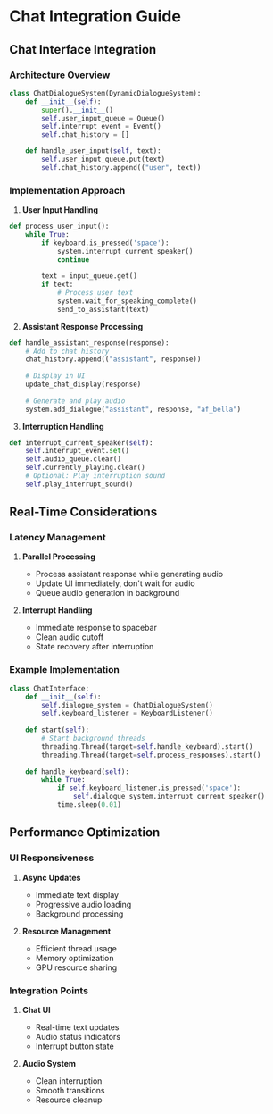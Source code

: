 # Chat Integration Guide

## Chat Interface Integration

### Architecture Overview
```python
class ChatDialogueSystem(DynamicDialogueSystem):
    def __init__(self):
        super().__init__()
        self.user_input_queue = Queue()
        self.interrupt_event = Event()
        self.chat_history = []

    def handle_user_input(self, text):
        self.user_input_queue.put(text)
        self.chat_history.append(("user", text))
```

### Implementation Approach

1. **User Input Handling**
```python
def process_user_input():
    while True:
        if keyboard.is_pressed('space'):
            system.interrupt_current_speaker()
            continue
            
        text = input_queue.get()
        if text:
            # Process user text
            system.wait_for_speaking_complete()
            send_to_assistant(text)
```

2. **Assistant Response Processing**
```python
def handle_assistant_response(response):
    # Add to chat history
    chat_history.append(("assistant", response))
    
    # Display in UI
    update_chat_display(response)
    
    # Generate and play audio
    system.add_dialogue("assistant", response, "af_bella")
```

3. **Interruption Handling**
```python
def interrupt_current_speaker(self):
    self.interrupt_event.set()
    self.audio_queue.clear()
    self.currently_playing.clear()
    # Optional: Play interruption sound
    self.play_interrupt_sound()
```

## Real-Time Considerations

### Latency Management
1. **Parallel Processing**
   - Process assistant response while generating audio
   - Update UI immediately, don't wait for audio
   - Queue audio generation in background

2. **Interrupt Handling**
   - Immediate response to spacebar
   - Clean audio cutoff
   - State recovery after interruption

### Example Implementation

```python
class ChatInterface:
    def __init__(self):
        self.dialogue_system = ChatDialogueSystem()
        self.keyboard_listener = KeyboardListener()
        
    def start(self):
        # Start background threads
        threading.Thread(target=self.handle_keyboard).start()
        threading.Thread(target=self.process_responses).start()
        
    def handle_keyboard(self):
        while True:
            if self.keyboard_listener.is_pressed('space'):
                self.dialogue_system.interrupt_current_speaker()
            time.sleep(0.01)
```

## Performance Optimization

### UI Responsiveness
1. **Async Updates**
   - Immediate text display
   - Progressive audio loading
   - Background processing

2. **Resource Management**
   - Efficient thread usage
   - Memory optimization
   - GPU resource sharing

### Integration Points
1. **Chat UI**
   - Real-time text updates
   - Audio status indicators
   - Interrupt button state

2. **Audio System**
   - Clean interruption
   - Smooth transitions
   - Resource cleanup

